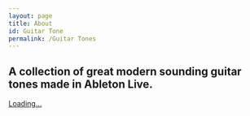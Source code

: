 ```yaml
---
layout: page
title: About
id: Guitar Tone
permalink: /Guitar Tones
---
```


## A collection of great modern sounding guitar tones made in Ableton Live.


<style> .gumroad-product-embed-container { width: 500px; height: 500px; } </style> <script src="https://gumroad.com/js/gumroad-embed.js"></script> <div class="gumroad-product-embed-container"> <div class="gumroad-product-embed"> <a href="https://raultizze.gumroad.com/l/armul">Loading...</a> </div> </div> 
